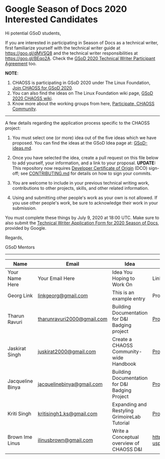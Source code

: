 # Google Season of Docs 2020 Interested Candidates

Hi potential GSoD students,

If you are interested in participating in Season of Docs as a technical writer, first familiarize yourself with the technical writer guide at https://goo.gl/dMVSQ8 and the technical writer responsibilities at https://goo.gl/BEqo2A. Check the [GSoD 2020 Technical Writer Participant Agreement](https://developers.google.com/season-of-docs/terms/tech-writer-terms) too.

**NOTE**: 
1. CHAOSS is participating in GSoD 2020 under The Linux Foundation, [Join CHAOSS for GSoD 2020](https://chaoss.community/blog-post/2020/06/09/google-summer-of-docs).
2. You can also find the ideas on The Linux Foundation wiki page, [GSoD 2020 CHAOSS wiki](https://wiki.linuxfoundation.org/gsoc/2020-gsod-chaoss).
3. Know more about the working groups from here, [Participate, CHAOSS Community](https://chaoss.community/participate/).

---

A few details regarding the application process specific to the CHAOSS project:

1) You must select one (or more) idea out of the five ideas which we have proposed. You can find the ideas at the GSoD Idea page at: [GSoD-ideas.md](./GSoD-ideas.md).

2) Once you have selected the idea, create a pull request on this file below to add yourself, your information, and a link to your proposal. **UPDATE:** This repository now requires [Developer Certificate of Origin](https://developercertificate.org/) (DCO) sign-off; see [CONTRIBUTING.md](https://github.com/chaoss/governance/blob/master/CONTRIBUTING.md#code-or-document-change-contributions-github-interface) for details on how to sign your commits.

3) You are welcome to include in your previous technical writing work, contributions to other projects, skills, and other related information.

4) Using and submitting other people's work as your own is not allowed. If you use other people's work, be sure to acknowledge their work in your submission.

You must complete these things by July 9, 2020 at 18:00 UTC. Make sure to also submit the [Technical Writer Application Form for 2020 Season of Docs](https://bit.ly/gsod-tw-app), provided by Google.

Regards,

GSoD Mentors


------


| Name | Email | Idea | Project Proposal |
| --- | --- | --- | --- |
| Your Name Here | Your Email Here |  Idea You Hoping to Work On | Link to Your Proposal |
| Georg Link | linkgeorg@gmail.com | This is an example entry | Proposal Link |
| Tharun Ravuri | tharunravuri2000@gmail.com | Building Documentation for D&I Badging project | [Proposal Link](https://docs.google.com/document/d/1aEFSaIYKscs0Y8t3-9Zqu3-xSGaujatNCIZH3xKa9Ho/edit?usp=sharing) |
| Jaskirat Singh | juskirat2000@gmail.com | Create a CHAOSS Community-wide Handbook | [Proposal Link](https://docs.google.com/document/d/1q6Xua7tECetKoTbMjmuAHMJ1tSYUe8LlY_MjnNmu2so/edit?usp=sharing) |
| Jacqueline Binya | jacquelinebinya@gmail.com |Building Documentation for D&I Badging Project | [Proposal Link](https://docs.google.com/document/d/1yip9DJ0vaMnE8hJ3pF9nXhAommgP3Hgkywlhsxob0Zw/edit?usp=sharing)
| Kriti Singh | kritisingh1.ks@gmail.com | Expanding and Restyling GrimoireLab Tutorial | [Proposal Link](https://docs.google.com/document/d/1qIHnU-Js58QUuNBVe1ZFYm05opOWOvtbyxoygLd9ECk/edit?usp=sharing) |
| Brown Ime Linus | ilinusbrown@gmail.com | Write a Conceptual overview of CHAOSS D&I | https://docs.google.com/document/d/1fugmmK5hblmPQG8lu9b7uKLHh05PhBMadh7_c6L5juI/edit?usp=sharing |

